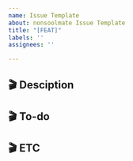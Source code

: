 ```yaml
---
name: Issue Template
about: nonsoolmate Issue Template
title: "[FEAT]"
labels: ''
assignees: ''

---
```


## 🎬 Desciption
<!-- 설명을 작성하세요 -->


## 🎬 To-do
<!-- 해야 할 일을 적어주세요 -->


## 🎬 ETC
<!-- 특이사항, 예정 개발 일정을 적어주세요 -->
